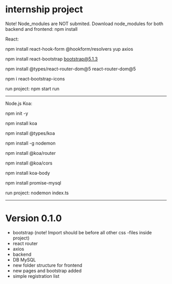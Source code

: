 # internship project

Note! Node_modules are NOT submited. 
Download node_modules for both backend and frontend: npm install

React:

npm install react-hook-form @hookform/resolvers yup axios

npm install react-bootstrap bootstrap@5.1.3

npm install @types/react-router-dom@5 react-router-dom@5

npm i react-bootstrap-icons


run project:
npm start run

--------------

Node.js Koa:

npm init -y

npm install koa

npm install @types/koa

npm install -g nodemon

npm install @koa/router

npm install @koa/cors

npm install koa-body

npm install promise-mysql


run project:
nodemon index.ts

---------------

# Version 0.1.0

+ bootstrap (note! Import should be before all other css -files inside project)
+ react router
+ axios
+ backend
+ DB MySQL
+ new folder structure for frontend
+ new pages and bootstrap added 
+ simple registration list 

